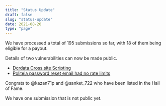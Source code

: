 ```yaml
---
title: "Status Update"
draft: false
slug: "status-update"
date: 2021-08-20
type: "page"
---
```


We have processed a total of 195 submissions so far, with 18 of them being eligible for a payout.

Details of two vulnerabilities can now be made public.

- [Dcrdata Cross site Scripting](https://github.com/decred/dcrdata/pull/1836)
- [Politeia password reset email had no rate limits](https://github.com/decred/politeia/issues/1398)

Congrats to @kazan71p and @sanket_722 who have been listed in the Hall of Fame.

We have one submission that is not public yet.